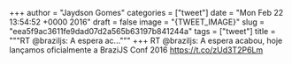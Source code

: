 
+++
author = "Jaydson Gomes"
categories = ["tweet"]
date = "Mon Feb 22 13:54:52 +0000 2016"
draft = false
image = "{TWEET_IMAGE}"
slug = "eea5f9ac3611fe9dad07d2a565b63197b841244a"
tags = ["tweet"]
title = """RT @braziljs: A espera ac..."""
+++
RT @braziljs: A espera acabou, hoje lançamos oficialmente a BraziJS Conf 2016 https://t.co/zUd3T2P6Lm
